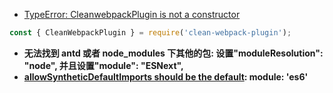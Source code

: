 - [TypeError: CleanwebpackPlugin is not a constructor](https://stackoverflow.com/questions/56567930/typeerror-cleanwebpackplugin-is-not-a-constructor)

```js
const { CleanWebpackPlugin } = require('clean-webpack-plugin');
```

- **无法找到 antd 或者 node_modules 下其他的包: 设置"moduleResolution": "node", 并且设置"module": "ESNext",**
- **[allowSyntheticDefaultImports should be the default](https://stackoverflow.com/questions/54701255/importing-victor-js-in-typescript): module: 'es6'**

<!-- https://raw.githubusercontent.com/niexiaofei1988/data/master/data/china.json -->
